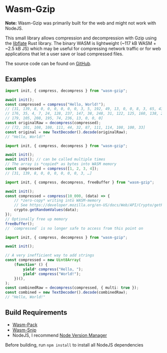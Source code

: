 # Wasm-Gzip

**Note:** Wasm-Gzip was primarily built for the web and might not work with NodeJS.

This small library allows compression and decompression with Gzip
using the [libflate] Rust library.
The binary WASM is lightweight (~117 kB WASM + ~2.5 kB JS)
which may be useful for compressing network traffic or for web applications
that let a user save or load compressed files.

The source code can be found on [GitHub](https://github.com/ColinTimBarndt/wasm-gzip).

[libflate]: https://crates.io/crates/libflate

## Examples

```ts
import init, { compress, decompress } from "wasm-gzip";

await init();
const compressed = compress("Hello, World!");
// [31, 139, 8, 0, 0, 0, 0, 0, 0, 3, 5, 192, 49, 13, 0, 0, 8, 3, 65, 43,
// 176, 35, 4, 7, 24, 128, 237, 147, 38, 248, 31, 122, 125, 160, 138, 209,
// 179, 105, 208, 195, 74, 236, 13, 0, 0, 0]
const originalRaw = decompress(compressed);
// [72, 101, 108, 108, 111, 44, 32, 87, 111, 114, 108, 100, 33]
const original = new TextDecoder().decode(originalRaw);
// "Hello, World!"
```

```ts
import init, { compress, decompress } from "wasm-gzip";

await init();
await init(); // can be called multiple times
// The array is *copied* as bytes into WASM memory
const compressed = compress([1, 2, 3, 4]);
// [31, 139, 8, 0, 0, 0, 0, 0, 0, 3, …]
```

```ts
import init, { compress, decompress, freeBuffer } from "wasm-gzip";

await init();
const compressed = compress(10_000, (data) => {
    // *zero-copy* writing into WASM-memory
    // See https://developer.mozilla.org/en-US/docs/Web/API/Crypto/getRandomValues
    crypto.getRandomValues(data);
});
// Optionally free up memory
freeBuffer();
// `compressed` is no longer safe to access from this point on
```

```ts
import init, { compress, decompress } from "wasm-gzip";

await init();

// A very inefficient way to add strings
const compressed = new Uint8Array(
    (function* () {
        yield* compress("Hello, ");
        yield* compress("World!");
    })(),
);
const combinedRaw = decompress(compressed, { multi: true });
const combined = new TextDecoder().decode(combinedRaw);
// "Hello, World!"
```

## Build Requirements

-   [Wasm-Pack]
-   [Wasm-Snip]
-   NodeJS, I recommend [Node Version Manager]

Before building, run `npm install` to install all NodeJS dependencies

[Wasm-Pack]: https://rustwasm.github.io/wasm-pack/installer/
[Wasm-Snip]: https://github.com/rustwasm/wasm-snip
[Node Version Manager]: https://github.com/nvm-sh/nvm
